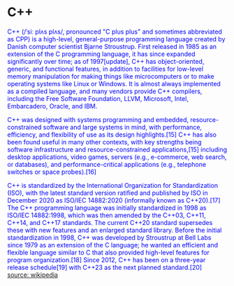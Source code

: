 
C++
===


<font color="blue">C++ (/ˈsiː plʌs plʌs/, pronounced "C plus plus" and sometimes abbreviated as CPP) is a high-level, general-purpose programming language created by Danish computer scientist Bjarne Stroustrup. First released in 1985 as an extension of the C programming language, it has since expanded significantly over time; as of 1997[update], C++ has object-oriented, generic, and functional features, in addition to facilities for low-level memory manipulation for making things like microcomputers or to make operating systems like Linux or Windows. It is almost always implemented as a compiled language, and many vendors provide C++ compilers, including the Free Software Foundation, LLVM, Microsoft, Intel, Embarcadero, Oracle, and IBM.
</font>

<font color="blue">C++ was designed with systems programming and embedded, resource-constrained software and large systems in mind, with performance, efficiency, and flexibility of use as its design highlights.[15] C++ has also been found useful in many other contexts, with key strengths being software infrastructure and resource-constrained applications,[15] including desktop applications, video games, servers (e.g., e-commerce, web search, or databases), and performance-critical applications (e.g., telephone switches or space probes).[16]
</font>

<font color="blue">C++ is standardized by the International Organization for Standardization (ISO), with the latest standard version ratified and published by ISO in December 2020 as ISO/IEC 14882:2020 (informally known as C++20).[17] The C++ programming language was initially standardized in 1998 as ISO/IEC 14882:1998, which was then amended by the C++03, C++11, C++14, and C++17 standards. The current C++20 standard supersedes these with new features and an enlarged standard library. Before the initial standardization in 1998, C++ was developed by Stroustrup at Bell Labs since 1979 as an extension of the C language; he wanted an efficient and flexible language similar to C that also provided high-level features for program organization.[18] Since 2012, C++ has been on a three-year release schedule[19] with C++23 as the next planned standard.[20]
</font>  
[source: wikipedia](https://en.wikipedia.org/wiki/C++)